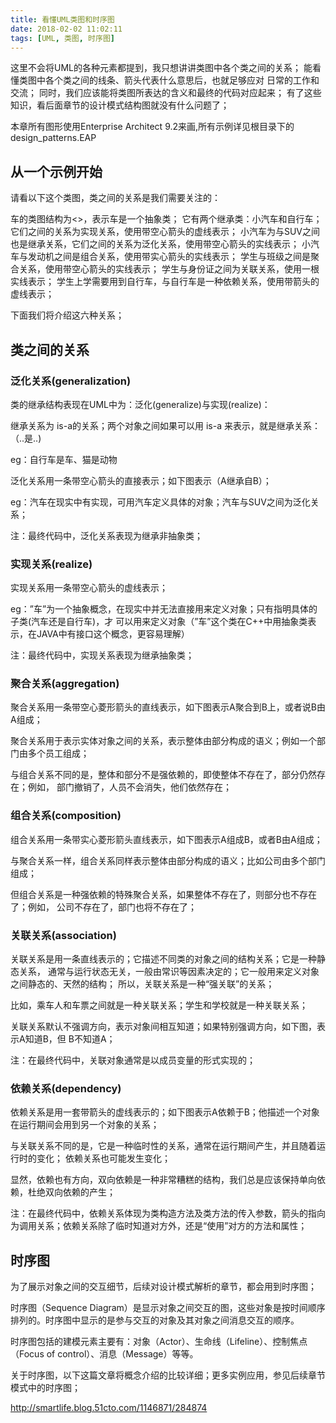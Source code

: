 ```yaml
---
title: 看懂UML类图和时序图
date: 2018-02-02 11:02:11
tags: [UML, 类图, 时序图]
---
```


这里不会将UML的各种元素都提到，我只想讲讲类图中各个类之间的关系； 能看懂类图中各个类之间的线条、箭头代表什么意思后，也就足够应对 日常的工作和交流； 同时，我们应该能将类图所表达的含义和最终的代码对应起来； 有了这些知识，看后面章节的设计模式结构图就没有什么问题了；

本章所有图形使用Enterprise Architect 9.2来画,所有示例详见根目录下的design_patterns.EAP

## 从一个示例开始

请看以下这个类图，类之间的关系是我们需要关注的：


车的类图结构为<<abstract>>，表示车是一个抽象类；
它有两个继承类：小汽车和自行车；它们之间的关系为实现关系，使用带空心箭头的虚线表示；
小汽车为与SUV之间也是继承关系，它们之间的关系为泛化关系，使用带空心箭头的实线表示；
小汽车与发动机之间是组合关系，使用带实心箭头的实线表示；
学生与班级之间是聚合关系，使用带空心箭头的实线表示；
学生与身份证之间为关联关系，使用一根实线表示；
学生上学需要用到自行车，与自行车是一种依赖关系，使用带箭头的虚线表示；

下面我们将介绍这六种关系；

## 类之间的关系

### 泛化关系(generalization)

类的继承结构表现在UML中为：泛化(generalize)与实现(realize)：

继承关系为 is-a的关系；两个对象之间如果可以用 is-a 来表示，就是继承关系：（..是..)

eg：自行车是车、猫是动物

泛化关系用一条带空心箭头的直接表示；如下图表示（A继承自B）；

eg：汽车在现实中有实现，可用汽车定义具体的对象；汽车与SUV之间为泛化关系；

注：最终代码中，泛化关系表现为继承非抽象类；

### 实现关系(realize)

实现关系用一条带空心箭头的虚线表示；

eg：”车”为一个抽象概念，在现实中并无法直接用来定义对象；只有指明具体的子类(汽车还是自行车)，才 可以用来定义对象（”车”这个类在C++中用抽象类表示，在JAVA中有接口这个概念，更容易理解）

注：最终代码中，实现关系表现为继承抽象类；

### 聚合关系(aggregation)

聚合关系用一条带空心菱形箭头的直线表示，如下图表示A聚合到B上，或者说B由A组成；

聚合关系用于表示实体对象之间的关系，表示整体由部分构成的语义；例如一个部门由多个员工组成；

与组合关系不同的是，整体和部分不是强依赖的，即使整体不存在了，部分仍然存在；例如， 部门撤销了，人员不会消失，他们依然存在；

### 组合关系(composition)

组合关系用一条带实心菱形箭头直线表示，如下图表示A组成B，或者B由A组成；

与聚合关系一样，组合关系同样表示整体由部分构成的语义；比如公司由多个部门组成；

但组合关系是一种强依赖的特殊聚合关系，如果整体不存在了，则部分也不存在了；例如， 公司不存在了，部门也将不存在了；

### 关联关系(association)

关联关系是用一条直线表示的；它描述不同类的对象之间的结构关系；它是一种静态关系， 通常与运行状态无关，一般由常识等因素决定的；它一般用来定义对象之间静态的、天然的结构； 所以，关联关系是一种“强关联”的关系；

比如，乘车人和车票之间就是一种关联关系；学生和学校就是一种关联关系；

关联关系默认不强调方向，表示对象间相互知道；如果特别强调方向，如下图，表示A知道B，但 B不知道A；

注：在最终代码中，关联对象通常是以成员变量的形式实现的；

### 依赖关系(dependency)

依赖关系是用一套带箭头的虚线表示的；如下图表示A依赖于B；他描述一个对象在运行期间会用到另一个对象的关系；

与关联关系不同的是，它是一种临时性的关系，通常在运行期间产生，并且随着运行时的变化； 依赖关系也可能发生变化；

显然，依赖也有方向，双向依赖是一种非常糟糕的结构，我们总是应该保持单向依赖，杜绝双向依赖的产生；

注：在最终代码中，依赖关系体现为类构造方法及类方法的传入参数，箭头的指向为调用关系；依赖关系除了临时知道对方外，还是“使用”对方的方法和属性；

## 时序图

为了展示对象之间的交互细节，后续对设计模式解析的章节，都会用到时序图；

时序图（Sequence Diagram）是显示对象之间交互的图，这些对象是按时间顺序排列的。时序图中显示的是参与交互的对象及其对象之间消息交互的顺序。

时序图包括的建模元素主要有：对象（Actor）、生命线（Lifeline）、控制焦点（Focus of control）、消息（Message）等等。

关于时序图，以下这篇文章将概念介绍的比较详细；更多实例应用，参见后续章节模式中的时序图；

http://smartlife.blog.51cto.com/1146871/284874


